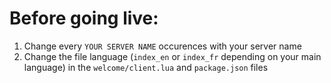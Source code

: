 # Before going live:

1. Change every `YOUR SERVER NAME` occurences with your server name
2. Change the file language (`index_en` or `index_fr` depending on your main language) in the `welcome/client.lua` and `package.json` files